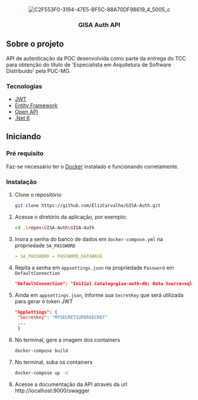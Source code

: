<br />
<div align="center">
  
  ![C2F553F0-3194-47E5-BF5C-88A70DF98619_4_5005_c](https://user-images.githubusercontent.com/19569999/162860920-04c561a5-5dd2-4b99-9400-bf5d7b083692.jpeg)
  
  <h3 align="center">GISA Auth API</h3>
</div>

<!-- ABOUT THE PROJECT -->
## Sobre o projeto
API de autenticação da POC desenvolvida como parte da entrega do TCC para obtenção do título de 'Especialista em Arquitetura de Software Distribuído' pela PUC-MG.

### Tecnologias
* [JWT](https://jwt.io/introduction)
* [Entity Framework](https://docs.microsoft.com/pt-br/ef/)
* [Open API](https://swagger.io/specification/)
* [.Net 6](https://docs.microsoft.com/pt-br/dotnet/core/compatibility/6.0)

## Iniciando

### Pré requisito
Faz-se necessário ter o [Docker](https://docs.docker.com/get-docker/) instalado e funcionando corretamente.

### Instalação
1. Clone o repositório
   ```sh
   git clone https://github.com/ElizCarvalho/GISA-Auth.git
   ```
2. Acesse o diretório da aplicação, por exemplo:
   ```sh
   cd .\repos\GISA-Auth\GISA-Auth
   ```
3. Insira a senha do banco de dados em `docker-compose.yml` na propriedade `SA_PASSWORD`
   ```yml
   - SA_PASSWORD = PASSWORD_DATABASE
   ```
4. Repita a senha em `appsettings.json` na propriedade `Password` em `DefaultConnection` 
   ```json
   "DefaultConnection": "Initial Catalog=gisa-auth-db; Data Source=sqldb; Persist Security Info=True;User ID=SA;Password=PASSWORD_DATABASE;"
   ```
5. Ainda em `appsettings.json`, informe sua  `SecretKey` que será utilizada para gerar o token JWT 
   ```json
   "AppSettings": {
    "SecretKey": "MYSECRETSUPERSECRET"
    ...
    }
   ```
6. No terminal, gere a imagem dos containers
   ```sh
   docker-compose build
   ````
7. No terminal, suba os containers
   ```sh
   docker-compose up -d
   ````
8. Acesse a documentação da API através da url http://localhost:9000/swagger
